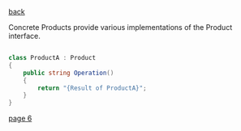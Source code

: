 [back](./page04.md)

Concrete Products provide various implementations of the Product interface.

```csharp

class ProductA : Product
{
    public string Operation()
    {
        return "{Result of ProductA}";
    }
}

```


[page 6](./page06.md)


